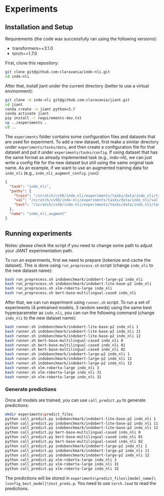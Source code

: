 # Experiments

## Installation and Setup

Requirements (the code was successfully ran using the following versions):
- transformers==3.1.0
- torch==1.7.0

First, clone this repository:

```bash
git clone git@github.com:claravania/indo-nli.git
cd indo-nli
```

After that, install jiant under the current directory (better to use a virtual environment):
```bash
git clone -b indo-nli git@github.com:claravania/jiant.git
cd jiant
conda create -n jiant python=3.7
conda activate jiant
pip install -r requirements-dev.txt
cp ../experiments .
cd ..
```

The `experiments` folder contains some configuration files and datasets that are used for experiment. To add a new dataset, first make a similar directory under `experiments/tasks/data`, and then create a configuration file for that dataset and put it under `experiments/tasks/config`. If using dataset that has the same format as already implemented task (e.g., indo-nli), we can just write a config file for the new dataset but still using the same original task name. As an example, if we  want to use an augmented training data for `indo_nli` (e.g., `indo_nli_augment_config.json`):
```json
{
  "task": "indo_nli",
  "paths": {
    "train": "/scratch/cv50/indo-nli/experiments/tasks/data/indo_nli/train_augment.jsonl",
    "val": "/scratch/cv50/indo-nli/experiments/tasks/data/indo_nli/val.jsonl",
    "test": "/scratch/cv50/indo-nli/experiments/tasks/data/indo_nli/test.jsonl"
  },
  "name": "indo_nli_augment"
}
```

## Running experiments

Notes: please check the script if you need to change some path to adjust your JIANT experimentation path.

To run an experiments, first we need to prepare (tokenize and cache the dataset). This is done using `run_preprocess.sh` script (change `indo_nli` to the new dataset name):
```bash
bash run_preprocess.sh indobenchmark/indobert-large-p2 indo_nli
bash run_preprocess.sh indobenchmark/indobert-lite-base-p2 indo_nli
bash run_preprocess.sh xlm-roberta-large indo_nli
bash run_preprocess.sh bert-base-multilingual-cased indo_nli
```

After that, we can run experiment using `runner.sh` script. To run a set of experiments (4 pretrained models, 3 random seeds) using the same best hyperparameter as `indo_nli`, you can run the following command (change `indo_nli` to the new dataset name):

```bash
bash runner.sh indobenchmark/indobert-lite-base-p2 indo_nli 1
bash runner.sh indobenchmark/indobert-lite-base-p2 indo_nli 11
bash runner.sh indobenchmark/indobert-lite-base-p2 indo_nli 12
bash runner.sh bert-base-multilingual-cased indo_nli 0
bash runner.sh bert-base-multilingual-cased indo_nli 01
bash runner.sh bert-base-multilingual-cased indo_nli 02
bash runner.sh indobenchmark/indobert-large-p2 indo_nli 1
bash runner.sh indobenchmark/indobert-large-p2 indo_nli 11
bash runner.sh indobenchmark/indobert-large-p2 indo_nli 12
bash runner.sh xlm-roberta-large indo_nli 3
bash runner.sh xlm-roberta-large indo_nli 31
bash runner.sh xlm-roberta-large indo_nli 32
```

### Generate predictions

Once all models are trained, you can use `call_predict.py` to generate predictions:

```bash
mkdir experiments\predict_files
python call_predict.py indobenchmark/indobert-lite-base-p2 indo_nli 1
python call_predict.py indobenchmark/indobert-lite-base-p2 indo_nli 11
python call_predict.py indobenchmark/indobert-lite-base-p2 indo_nli 12
python call_predict.py bert-base-multilingual-cased indo_nli 0
python call_predict.py bert-base-multilingual-cased indo_nli 01
python call_predict.py bert-base-multilingual-cased indo_nli 02
python call_predict.py indobenchmark/indobert-large-p2 indo_nli 1
python call_predict.py indobenchmark/indobert-large-p2 indo_nli 11
python call_predict.py indobenchmark/indobert-large-p2 indo_nli 12
python call_predict.py xlm-roberta-large indo_nli 3
python call_predict.py xlm-roberta-large indo_nli 31
python call_predict.py xlm-roberta-large indo_nli 32
```

The predictions will be stored in `experiments\predict_files\[model_name]\[config_best_model]\test_preds.p`. You need to use `torch.load` to read the predictions.
